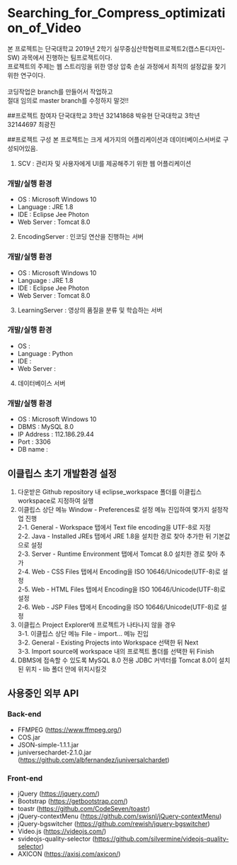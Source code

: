 # Searching_for_Compress_optimization_of_Video
본 프로젝트는 단국대학교 2019년 2학기 실무중심산학협력프로젝트2(캡스톤디자인-SW) 과목에서 진행하는 팀프로젝트이다.<br>
프로젝트의 주제는 웹 스트리밍을 위한 영상 압축 손실 과정에서 최적의 설정값을 찾기위한 연구이다.<br>
<br>
코딩작업은 branch를 만들어서 작업하고<br>
절대 임의로 master branch를 수정하지 말것!!

##프로젝트 참여자
단국대학교 3학년 32141868 박유현
단국대학교 3학년 32144697 최광진

##프로젝트 구성
본 프로젝트는 크게 세가지의 어플리케이션과 데이터베이스서버로 구성되어있음.
1. SCV : 관리자 및 사용자에게 UI를 제공해주기 위한 웹 어플리케이션
### 개발/실행 환경
- OS : Microsoft Windows 10
- Language : JRE 1.8
- IDE : Eclipse Jee Photon
- Web Server : Tomcat 8.0
2. EncodingServer : 인코딩 연산을 진행하는 서버
### 개발/실행 환경
- OS : Microsoft Windows 10
- Language : JRE 1.8
- IDE : Eclipse Jee Photon
- Web Server : Tomcat 8.0
3. LearningServer : 영상의 품질을 분류 및 학습하는 서버
### 개발/실행 환경
- OS : 
- Language : Python
- IDE : 
- Web Server : 
4. 데이터베이스 서버
### 개발/실행 환경
- OS : Microsoft Windows 10
- DBMS : MySQL 8.0
- IP Address : 112.186.29.44
- Port : 3306
- DB name : 

## 이클립스 초기 개발환경 설정
1. 다운받은 Github repository 내 eclipse_workspace 폴더를 이클립스 workspace로 지정하여 실행
2. 이클립스 상단 메뉴 Window - Preferences로 설정 메뉴 진입하여 몇가지 설정작업 진행<br>
   2-1. General - Workspace 탭에서 Text file encoding을 UTF-8로 지정<br>
   2-2. Java - Installed JREs 탭에서 JRE 1.8을 설치한 경로 찾아 추가한 뒤 기본값으로 설정<br>
   2-3. Server - Runtime Environment 탭에서 Tomcat 8.0 설치한 경로 찾아 추가<br>
   2-4. Web - CSS Files 탭에서 Encoding을 ISO 10646/Unicode(UTF-8)로 설정<br>
   2-5. Web - HTML Files 탭에서 Encoding을 ISO 10646/Unicode(UTF-8)로 설정<br>
   2-6. Web - JSP Files 탭에서 Encoding을 ISO 10646/Unicode(UTF-8)로 설정
3. 이클립스 Project Explorer에 프로젝트가 나타나지 않을 경우<br>
   3-1. 이클립스 상단 메뉴 File - import... 메뉴 진입<br>
   3-2. General - Existing Projects into Workspace 선택한 뒤 Next<br>
   3-3. Import source에 workspace 내의 프로젝트 폴더를 선택한 뒤 Finish
4. DBMS에 접속할 수 있도록 MySQL 8.0 전용 JDBC 커넥터를 Tomcat 8.0이 설치된 위치 - lib 폴더 안에 위치시킬것

## 사용중인 외부 API
### Back-end
- FFMPEG (https://www.ffmpeg.org/)
- COS.jar
- JSON-simple-1.1.1.jar
- juniversechardet-2.1.0.jar (https://github.com/albfernandez/juniversalchardet)

### Front-end
- jQuery (https://jquery.com/)
- Bootstrap (https://getbootstrap.com/)
- toastr (https://github.com/CodeSeven/toastr)
- jQuery-contextMenu (https://github.com/swisnl/jQuery-contextMenu)
- jQuery-bgswitcher (https://github.com/rewish/jquery-bgswitcher)
- Video.js (https://videojs.com/)
- svideojs-quality-selector (https://github.com/silvermine/videojs-quality-selector)
- AXICON (https://axisj.com/axicon/)
